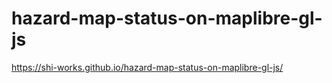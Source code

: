 # hazard-map-status-on-maplibre-gl-js

https://shi-works.github.io/hazard-map-status-on-maplibre-gl-js/
